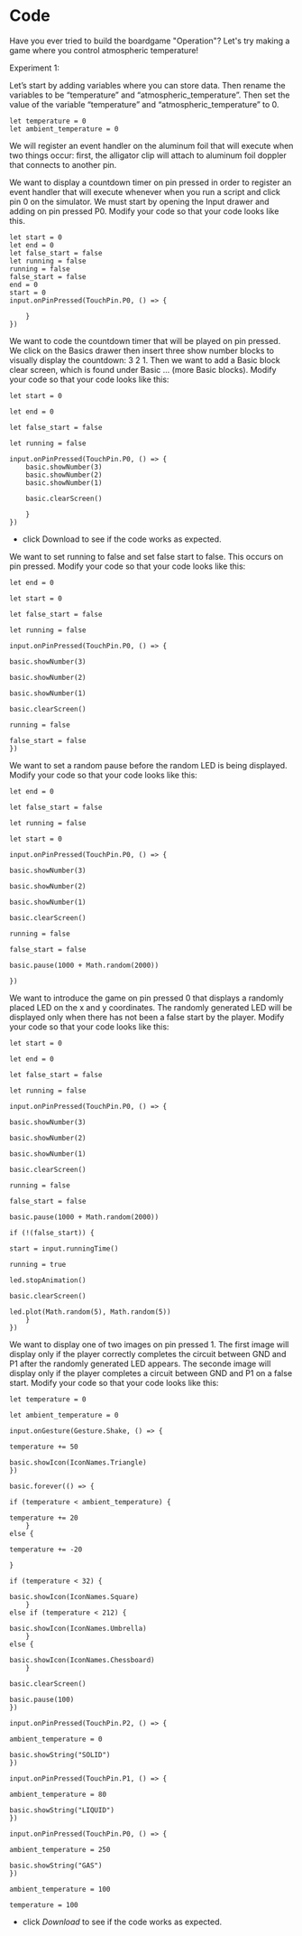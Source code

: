 # Code  

Have you ever tried to build the boardgame "Operation"? Let's try making a game where you control atmospheric temperature!

Experiment 1:

Let’s start by adding variables where you can store data. Then rename the variables to be “temperature” and “atmospheric_temperature”. Then set the value of the variable “temperature” and “atmospheric_temperature” to 0.

```blocks
let temperature = 0
let ambient_temperature = 0

```

We will register an event handler on the aluminum foil that will execute when two things occur: first, the alligator clip will attach to aluminum foil doppler that connects to another pin.

We want to display a countdown timer on pin pressed in order to register an event handler that will execute whenever when you run a script and click pin 0 on the simulator. We must start by opening the Input drawer and adding on pin pressed P0. Modify your code so that your code looks like this.

```blocks
let start = 0
let end = 0
let false_start = false
let running = false
running = false
false_start = false
end = 0
start = 0
input.onPinPressed(TouchPin.P0, () => {
    
    }
})
```

We want to code the countdown timer that will be played on pin pressed. We click on the Basics drawer then insert three show number blocks to visually display the countdown: 3 2 1. Then we want to add a Basic block clear screen, which is found under Basic ... (more Basic blocks). Modify your code so that your code looks like this:

```blocks
let start = 0

let end = 0

let false_start = false

let running = false

input.onPinPressed(TouchPin.P0, () => {
	basic.showNumber(3)
	basic.showNumber(2)
	basic.showNumber(1)
    
	basic.clearScreen()
    
    }
})
```

* click Download to see if the code works as expected.

We want to set running to false and set false start to false. This occurs on pin pressed. Modify your code so that your code looks like this:

```blocks
let end = 0

let start = 0

let false_start = false

let running = false

input.onPinPressed(TouchPin.P0, () => {
    
basic.showNumber(3)
    
basic.showNumber(2)
    
basic.showNumber(1)
    
basic.clearScreen()
    
running = false
    
false_start = false
})
```

We want to set a random pause before the random LED is being displayed. Modify your code so that your code looks like this:

```blocks
let end = 0

let false_start = false

let running = false

let start = 0

input.onPinPressed(TouchPin.P0, () => {
    
basic.showNumber(3)
    
basic.showNumber(2)
    
basic.showNumber(1)
   
basic.clearScreen()
    
running = false
    
false_start = false
    
basic.pause(1000 + Math.random(2000))

})
```

We want to introduce the game on pin pressed 0 that displays a randomly placed LED on the x and y coordinates. The randomly generated LED will be displayed only  when there has not been a false start by the player. Modify your code so that your code looks like this:

```blocks
let start = 0

let end = 0

let false_start = false

let running = false

input.onPinPressed(TouchPin.P0, () => {
    
basic.showNumber(3)
    
basic.showNumber(2)
    
basic.showNumber(1)
    
basic.clearScreen()
    
running = false
    
false_start = false
    
basic.pause(1000 + Math.random(2000))
    
if (!(false_start)) {
        
start = input.runningTime()
        
running = true
        
led.stopAnimation()
        
basic.clearScreen()
        
led.plot(Math.random(5), Math.random(5))
    }
})
```

We want to display one of two images on pin pressed 1. The first image will display only if the player correctly completes the circuit between GND and P1 after the randomly generated LED appears. The seconde image will display only if the player completes a circuit between GND and P1 on a false start. Modify your code so that your code looks like this:  


```blocks
let temperature = 0

let ambient_temperature = 0

input.onGesture(Gesture.Shake, () => {
    
temperature += 50
    
basic.showIcon(IconNames.Triangle)
})

basic.forever(() => {
    
if (temperature < ambient_temperature) {
        
temperature += 20
    } 
else {
        
temperature += -20
    
}
    
if (temperature < 32) {
        
basic.showIcon(IconNames.Square)
    } 
else if (temperature < 212) {
        
basic.showIcon(IconNames.Umbrella)
    } 
else {
        
basic.showIcon(IconNames.Chessboard)
    }
   
basic.clearScreen()
    
basic.pause(100)
})

input.onPinPressed(TouchPin.P2, () => {
    
ambient_temperature = 0
    
basic.showString("SOLID")
})

input.onPinPressed(TouchPin.P1, () => {
    
ambient_temperature = 80
    
basic.showString("LIQUID")
})

input.onPinPressed(TouchPin.P0, () => {
    
ambient_temperature = 250
    
basic.showString("GAS")
})

ambient_temperature = 100

temperature = 100

```

* click *Download* to see if the code works as expected.
